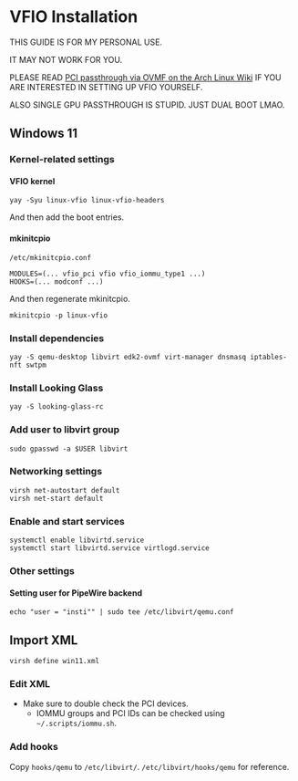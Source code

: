 # VFIO Installation

THIS GUIDE IS FOR MY PERSONAL USE.

IT MAY NOT WORK FOR YOU.

PLEASE READ [PCI passthrough via OVMF on the Arch Linux Wiki](https://wiki.archlinux.org/title/PCI_passthrough_via_OVMF) IF YOU ARE INTERESTED IN SETTING UP VFIO YOURSELF.

ALSO SINGLE GPU PASSTHROUGH IS STUPID. JUST DUAL BOOT LMAO.

## Windows 11

### Kernel-related settings

#### VFIO kernel
```
yay -Syu linux-vfio linux-vfio-headers
```
And then add the boot entries.

#### mkinitcpio
```
/etc/mkinitcpio.conf

MODULES=(... vfio_pci vfio vfio_iommu_type1 ...)
HOOKS=(... modconf ...)
```

And then regenerate mkinitcpio.
```
mkinitcpio -p linux-vfio
```

### Install dependencies
```
yay -S qemu-desktop libvirt edk2-ovmf virt-manager dnsmasq iptables-nft swtpm
```

### Install Looking Glass
```
yay -S looking-glass-rc
```

### Add user to libvirt group
```
sudo gpasswd -a $USER libvirt 
```

### Networking settings
```
virsh net-autostart default
virsh net-start default
```

### Enable and start services
```
systemctl enable libvirtd.service
systemctl start libvirtd.service virtlogd.service
```

### Other settings
#### Setting user for PipeWire backend
```
echo "user = "insti"" | sudo tee /etc/libvirt/qemu.conf
```

## Import XML
```
virsh define win11.xml
```

### Edit XML
- Make sure to double check the PCI devices.
    - IOMMU groups and PCI IDs can be checked using `~/.scripts/iommu.sh`.

### Add hooks
Copy `hooks/qemu` to `/etc/libvirt/`.
`/etc/libvirt/hooks/qemu` for reference.
